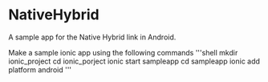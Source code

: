 # NativeHybrid
 A sample app for the Native Hybrid link in Android.
 
 Make a sample ionic app using the following commands
'''shell
mkdir ionic_project
cd ionic_porject
ionic start sampleapp
cd sampleapp
ionic add platform android
'''
